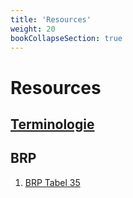 ```yaml
---
title: 'Resources'
weight: 20
bookCollapseSection: true
---
```


# Resources

## [Terminologie](terminologie)

## BRP
1. [BRP Tabel 35](brp-tabel35)

